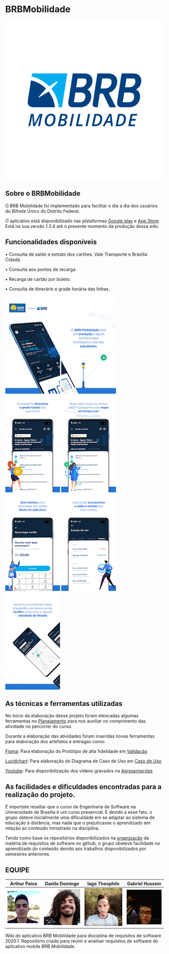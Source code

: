 # BRBMobilidade

![alt text](images/brblogo.png)

## Sobre o BRBMobilidade

O BRB Mobilidade foi implementado para facilitar o dia a dia dos usuários do Bilhete Único do Distrito Federal.

O aplicativo está disponibilizado nas plataformas [Google play](https://play.google.com/store/apps/details?id=br.com.brb.mobilidade) e [App Store](https://apps.apple.com/br/app/brb-mobilidade/id1485813954).  Está na sua versão 1.3.4 até o presente momento da produção dessa wiki.


## Funcionalidades disponíveis

• Consulta de saldo e extrato dos cartões. Vale Transporte e Brasília Cidadã.

• Consulta aos pontos de recarga.

• Recarga de cartão por boleto.

• Consulta de itinerário e grade horária das linhas.

![alt text](images/01.webp) ![alt text](images/02.webp) ![alt text](images/03.webp) ![alt text](images/04.webp) ![alt text](images/05.webp) ![alt text](images/06.webp) ![alt text](images/07.webp)

## As técnicas e ferramentas utilizadas

  No início da elaboração desse projeto foram elencadas algumas ferramentas no [Planejamento](https://requisitos-de-software.github.io/2020.1-BRBmobilidade/planejamento/) para nos auxiliar  no comprimento das atividade no percorrer do curso.
  
  Durante a elaboração das atividades foram inseridas novas ferramentas para elaboração dos artefatos e entragas como:

  [Figma](https://www.figma.com/): Para elaboração do Protótipo de alta fidelidade em [Validação](https://requisitos-de-software.github.io/2020.1-BRBmobilidade/Analise/Validacao/prototipo/)

  [Lucidchart](https://www.lucidchart.com/): Para elaboração do Diagrama de Caso de Uso em [Caso de Uso](https://requisitos-de-software.github.io/2020.1-BRBmobilidade/Modelagem/casosdeuso/)

  [Youtube](https://www.youtube.com/playlist?list=PLzpBgYMXTPE63x_jUEh97u2os2g_xhYUm): Para disponibilização dos vídeos gravados na [Apresentações](https://requisitos-de-software.github.io/2020.1-BRBmobilidade/Apresenta%C3%A7%C3%B5es/apresentacao/)


## As facilidades e dificuldades encontradas para a realização do projeto. 

  É importate resaltar que o curso de Engenharia de Software na Universidade de Brasília é um curso presencial. E devido a esse fato, o grupo obteve inicialmente uma dificuldade em se adaptar ao sistema de educação à distância, mas nada que o prejuticasse o aprendizado em relação ao conteúdo ministrado na disciplina.

  Tendo como base os repositórios disponibilizados na [organização](https://github.com/Requisitos-de-Software) da matéria de requisitos de software no github, o grupo obeteve facilidade no aprendizado do conteúdo devido aos trabalhos disponibilizados por semestres anteriores.





## EQUIPE

Arthur Paiva | Danilo Domingo | Iago Theophilo | Gabriel Hussein
:-------------------------:|:-------------------------:|:-------------------------:|:-------------------------:
![](images/paiva.jpg)  |  ![](images/domingo.jpg) |  ![](images/theophilo.jpg)|  ![](images/hussein.jpg)

Wiki do aplicativo BRB Mobilidade para disciplina de requisitos de software 2020.1. Repositório criado para reúnir e analisar requisitos de software do aplicativo mobile BRB Mobilidade.
